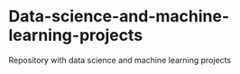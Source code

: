 # Data-science-and-machine-learning-projects
Repository with data science and machine learning projects
